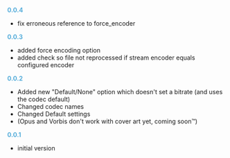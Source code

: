 
**<span style="color:#56adda">0.0.4</span>**
- fix erroneous reference to force_encoder

**<span style="color:#56adda">0.0.3</span>**
- added force encoding option
- added check so file not reprocessed if stream encoder equals configured encoder

**<span style="color:#56adda">0.0.2</span>**
- Added new "Default/None" option which doesn't set a bitrate (and uses the codec default)
- Changed codec names
- Changed Default settings
- (Opus and Vorbis don't work with cover art yet, coming soon™)

**<span style="color:#56adda">0.0.1</span>**
- initial version
